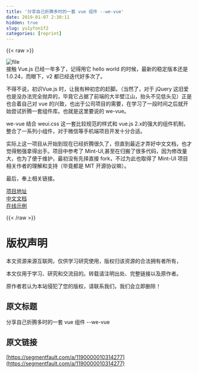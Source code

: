 ```yaml
---
title: '分享自己折腾多时的一套 vue 组件 --we-vue' 
date: 2019-01-07 2:30:11
hidden: true
slug: yu1yfon1f2
categories: [reprint]
---
```


{{< raw >}}

                    
<p><span class="img-wrap"><img data-src="/img/remote/1460000010314282" src="https://static.alili.tech/img/remote/1460000010314282" alt="file" title="file" style="cursor: pointer;"></span><br>接触 Vue.js 已经一年多了，记得用它 hello world 的时候，最新的稳定版本还是 1.0.24，而眼下，v2 都已经迭代好多次了。</p>
<p>不得不说，初识Vue.js 时，让我有种初恋的赶脚。（当然了，对于 jQuery 这旧爱也是没办法完全抛弃的，毕竟它占据了前端的大半壁江山，抬头不见低头见）正是也合着自己对 vue 的兴致，也出于公司项目的需要，在学习了一段时间之后就开始尝试折腾一套组件库。也就是这里要说的 we-vue。</p>
<p>we-vue 结合 weui.css 这一套比较规范的样式和 vue.js 2.x的强大的组件机制，整合了一系列小组件，对于微信等手机端项目开发十分合适。</p>
<p>实际上这一项目从开始到现在已经折腾很久了，但直到最近才弄好中文文档，也才觉得勉强拿得出手。项目中参考了 Mint-UI,甚至在归搬了很多代码，因为修改量大，也为了便于维护，最初没有先择直接 fork，不过为此也取得了 Mint-UI 项目相关作者的理解和支持（毕竟都是 MIT 开源协议嘛）。</p>
<p>最后，奉上相关链接。</p>
<p><a href="https://github.com/tianyong90/we-vue" rel="nofollow noreferrer" target="_blank">项目地址</a><br><a href="http://wevue.org" rel="nofollow noreferrer" target="_blank">中文文档</a><br><a href="http://demo.wevue.org" rel="nofollow noreferrer" target="_blank">在线示例</a></p>

                
{{< /raw >}}

# 版权声明
本文资源来源互联网，仅供学习研究使用，版权归该资源的合法拥有者所有，

本文仅用于学习、研究和交流目的。转载请注明出处、完整链接以及原作者。

原作者若认为本站侵犯了您的版权，请联系我们，我们会立即删除！

## 原文标题
分享自己折腾多时的一套 vue 组件 --we-vue

## 原文链接
[https://segmentfault.com/a/1190000010314277](https://segmentfault.com/a/1190000010314277)

